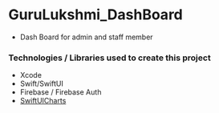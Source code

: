 # GuruLukshmi_DashBoard
- Dash Board for admin and staff member

### Technologies / Libraries used to create this project 
- Xcode
- Swift/SwiftUI
- Firebase / Firebase Auth
- [SwiftUICharts](https://github.com/AppPear/ChartView)
